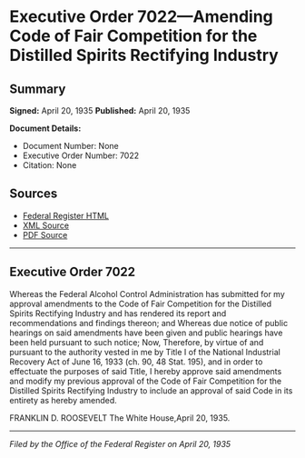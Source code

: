 # Executive Order 7022—Amending Code of Fair Competition for the Distilled Spirits Rectifying Industry

## Summary

**Signed:** April 20, 1935
**Published:** April 20, 1935

**Document Details:**
- Document Number: None
- Executive Order Number: 7022
- Citation: None

## Sources
- [Federal Register HTML](https://www.presidency.ucsb.edu/documents/executive-order-7022-amending-code-fair-competition-for-the-distilled-spirits-rectifying)
- [XML Source](None)
- [PDF Source](None)

---

## Executive Order 7022

Whereas the Federal Alcohol Control Administration has submitted for my approval amendments to the Code of Fair Competition for the Distilled Spirits Rectifying Industry and has rendered its report and recommendations and findings thereon; and
Whereas due notice of public hearings on said amendments have been given and public hearings have been held pursuant to such notice;
Now, Therefore, by virtue of and pursuant to the authority vested in me by Title I of the National Industrial Recovery Act of June 16, 1933 (ch. 90, 48 Stat. 195), and in order to effectuate the purposes of said Title, I hereby approve said amendments and modify my previous approval of the Code of Fair Competition for the Distilled Spirits Rectifying Industry to include an approval of said Code in its entirety as hereby amended.

FRANKLIN D. ROOSEVELT
The White House,April 20, 1935.

---

*Filed by the Office of the Federal Register on April 20, 1935*

